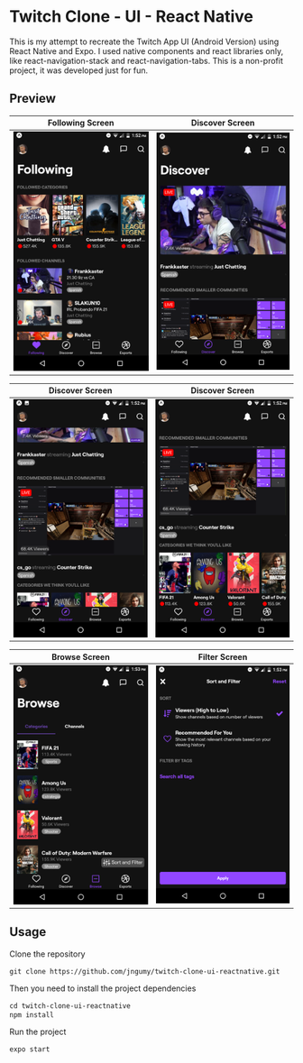 # Twitch Clone - UI - React Native

This is my attempt to recreate the Twitch App UI (Android Version) using React Native and Expo. 
I used native components and react libraries only, like react-navigation-stack and react-navigation-tabs. This is a non-profit project,
it was developed just for fun.

## Preview

| Following Screen | Discover Screen |
| ------------- | ------------- |
| <img src="https://raw.githubusercontent.com/jngumy/twitch-clone-ui-reactnative/master/assets/1.png" width="500" />| <img src="https://raw.githubusercontent.com/jngumy/twitch-clone-ui-reactnative/master/assets/2.png" width="500" />  |


| Discover Screen | Discover Screen |
| ------------- | ------------- |
| <img src="https://raw.githubusercontent.com/jngumy/twitch-clone-ui-reactnative/master/assets/3.png" width="500" />| <img src="https://raw.githubusercontent.com/jngumy/twitch-clone-ui-reactnative/master/assets/4.png" width="500" />  |


| Browse Screen | Filter Screen |
| ------------- | ------------- |
| <img src="https://raw.githubusercontent.com/jngumy/twitch-clone-ui-reactnative/master/assets/5.png" width="500" />| <img src="https://raw.githubusercontent.com/jngumy/twitch-clone-ui-reactnative/master/assets/6.png" width="500" />  |

## Usage

Clone the repository

```
git clone https://github.com/jngumy/twitch-clone-ui-reactnative.git
```
Then you need to install the project dependencies

```
cd twitch-clone-ui-reactnative
npm install
```

Run the project


```
expo start
```
